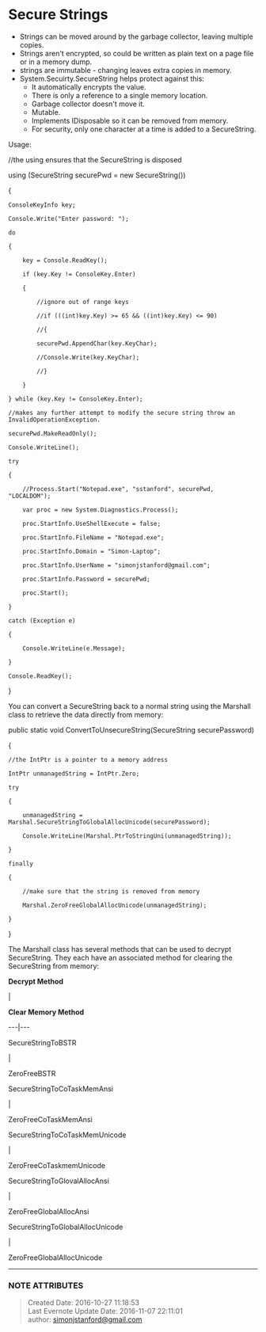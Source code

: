 # Secure Strings

  * Strings can be moved around by the garbage collector, leaving multiple copies.
  * Strings aren't encrypted, so could be written as plain text on a page file or in a memory dump.
  * strings are immutable - changing leaves extra copies in memory.
  * System.Secuirty.SecureString helps protect against this: 
    * It automatically encrypts the value.
    * There is only a reference to a single memory location.
    * Garbage collector doesn't move it.
    * Mutable.
    * Implements IDisposable so it can be removed from memory.
    * For security, only one character at a time is added to a SecureString.

  

  

Usage:

  

//the using ensures that the SecureString is disposed

using (SecureString securePwd = new SecureString())

{

    ConsoleKeyInfo key;

    Console.Write("Enter password: ");

    do

    {

        key = Console.ReadKey();

        if (key.Key != ConsoleKey.Enter)

        {

            //ignore out of range keys

            //if (((int)key.Key) >= 65 && ((int)key.Key) <= 90)

            //{

            securePwd.AppendChar(key.KeyChar);

            //Console.Write(key.KeyChar);

            //}

        }

    } while (key.Key != ConsoleKey.Enter);

    //makes any further attempt to modify the secure string throw an InvalidOperationException.

    securePwd.MakeReadOnly();

    Console.WriteLine();

    try

    {

        //Process.Start("Notepad.exe", "sstanford", securePwd, "LOCALDOM");

        var proc = new System.Diagnostics.Process();

        proc.StartInfo.UseShellExecute = false;

        proc.StartInfo.FileName = "Notepad.exe";

        proc.StartInfo.Domain = "Simon-Laptop";

        proc.StartInfo.UserName = "simonjstanford@gmail.com";

        proc.StartInfo.Password = securePwd;

        proc.Start();

    }

    catch (Exception e)

    {

        Console.WriteLine(e.Message);

    }

    Console.ReadKey();

}

  

You can convert a SecureString back to a normal string using the Marshall
class to retrieve the data directly from memory:

  

public static void ConvertToUnsecureString(SecureString securePassword)

{

    //the IntPtr is a pointer to a memory address

    IntPtr unmanagedString = IntPtr.Zero;

    try

    {

        unmanagedString = Marshal.SecureStringToGlobalAllocUnicode(securePassword);

        Console.WriteLine(Marshal.PtrToStringUni(unmanagedString));

    }

    finally

    {

        //make sure that the string is removed from memory

        Marshal.ZeroFreeGlobalAllocUnicode(unmanagedString);

    }

}

  

  

The Marshall class has several methods that can be used to decrypt
SecureString. They each have an associated method for clearing the
SecureString from memory:

  

 **Decrypt Method**

|

 **Clear Memory Method**  
  
---|---  
  
SecureStringToBSTR

|

ZeroFreeBSTR  
  
SecureStringToCoTaskMemAnsi

|

ZeroFreeCoTaskMemAnsi  
  
SecureStringToCoTaskMemUnicode

|

ZeroFreeCoTaskmemUnicode  
  
SecureStringToGlovalAllocAnsi

|

ZeroFreeGlobalAllocAnsi  
  
SecureStringToGlobalAllocUnicode

|

ZeroFreeGlobalAllocUnicode  
  
  

  


---
### NOTE ATTRIBUTES
>Created Date: 2016-10-27 11:18:53  
>Last Evernote Update Date: 2016-11-07 22:11:01  
>author: simonjstanford@gmail.com  
<!--stackedit_data:
eyJoaXN0b3J5IjpbNzEzMDM3MTM5XX0=
-->